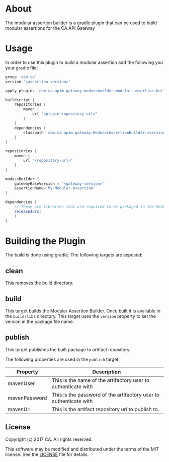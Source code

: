 # About

The modular assertion builder is a gradle plugin that can be used to build modular assertions for the CA API Gateway

# Usage
In order to use this plugin to build a modular assertion add the following you your gradle file:

```groovy
group 'com.ca'
version '<assertion-version>'

apply plugin: 'com.ca.apim.gateway.modassbuilder.modular-assertion-builder'

buildscript {
    repositories {
        maven {
            url "<plugin-repository-url>"
        }
    }
    dependencies {
        classpath 'com.ca.apim.gateway:ModularAssertionBuilder:<version>'
    }
}

repositories {
    maven {
        url "<repository-url>"
    }
}

modassBuilder {
    gatewayBaseVersion = '<gateway-version>'
    assertionName='My-Modular-Assertion'
}

dependencies {
    // These are libraries that are required to be packaged in the Modular Assertion
    releaseJars(
    )
}
```

# Building the Plugin
The build is done using gradle. The following targets are exposed:

## clean
This removes the build directory.

## build
This target builds the Modular Assertion Builder. Once built it is available in the `build/libs` directory. 
This target uses the `version` property to set the version in the package file name.

## publish
This target publishes the built package to artifact repository. 

The following properties are used in the `publish` target:

Property       | Description
-------------- | -----------
mavenUser      | This is the name of the artifactory user to authenticate with
mavenPassword  | This is the password of the artifactory user to authenticate with
mavenUrl       | This is the artifact repository url to publish to.

## License

Copyright (c) 2017 CA. All rights reserved.

This software may be modified and distributed under the terms
of the MIT license. See the [LICENSE][license-link] file for details.


 [license-link]: /LICENSE
